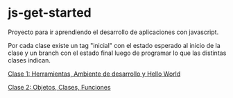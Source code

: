 # js-get-started
Proyecto para ir aprendiendo el desarrollo de aplicaciones con javascript. 

Por cada clase existe un tag "inicial" con el estado esperado al inicio de la clase y un branch con el estado final luego de programar lo que las distintas clases indican.

[Clase 1: Herramientas, Ambiente de desarrollo y Hello World](md/clase1-herramientas-ambiente-hello-world.md)

[Clase 2: Objetos, Clases, Funciones](md/clase2-objetos-clases-funciones.md)
